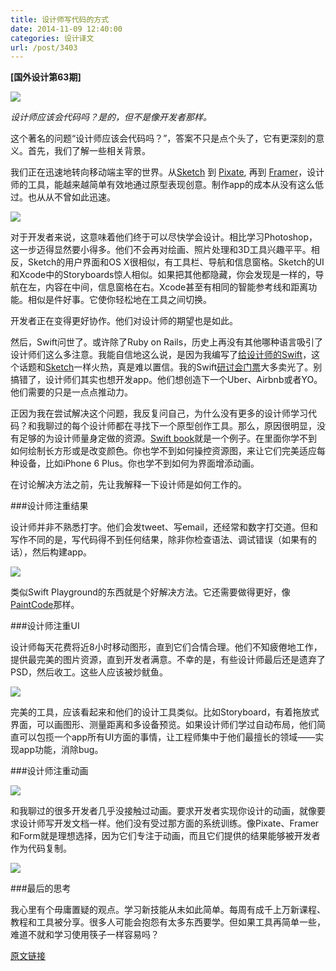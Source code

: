 ```yaml
---
title: 设计师写代码的方式
date: 2014-11-09 12:40:00
categories: 设计译文
url: /post/3403
---
```


**[国外设计第63期]**

![](http://qiniu.colacdn.com/img/posts/2014-11/11-19/1-S7qC-yi38y8hXJ4xUeUbHw.jpeg)

*设计师应该会代码吗？是的，但不是像开发者那样。*
 
这个著名的问题“设计师应该会代码吗？”，答案不只是点个头了，它有更深刻的意义。首先，我们了解一些相关背景。

我们正在迅速地转向移动端主宰的世界。从[Sketch](http://bohemiancoding.com/sketch/) 到 [Pixate](http://www.pixate.com/), 再到 [Framer](http://framerjs.com/)，设计师的工具，能越来越简单有效地通过原型表现创意。制作app的成本从没有这么低过。也从从不曾如此迅速。

![](http://qiniu.colacdn.com/img/posts/2014-11/11-19/1-Ga4fFZJOyccszV0Tots8rg.png)

对于开发者来说，这意味着他们终于可以尽快学会设计。相比学习Photoshop，这一步迈得显然要小得多。他们不会再对绘画、照片处理和3D工具兴趣平平。相反，Sketch的用户界面和OS X很相似，有工具栏、导航和信息窗格。Sketch的UI和Xcode中的Storyboards惊人相似。如果把其他都隐藏，你会发现是一样的，导航在左，内容在中间，信息窗格在右。Xcode甚至有相同的智能参考线和距离功能。相似是件好事。它使你轻松地在工具之间切换。

开发者正在变得更好协作。他们对设计师的期望也是如此。

然后，Swift问世了。或许除了Ruby on Rails，历史上再没有其他哪种语言吸引了设计师们这么多注意。我能自信地这么说，是因为我编写了[给设计师的Swift](http://designcode.io/swift-design)，这个话题和[Sketch](http://designcode.io/sketch)一样火热，真是难以置信。我的Swift[研讨会门票](http://designcode.io/workshop)大多卖光了。别搞错了，设计师们其实也想开发app。他们想创造下一个Uber、Airbnb或者YO。他们需要的只是一点点推动力。

正因为我在尝试解决这个问题，我反复问自己，为什么没有更多的设计师学习代码？和我聊过的每个设计师都在寻找下一个原型创作工具。那么，原因很明显，没有足够的为设计师量身定做的资源。[Swift book](https://itunes.apple.com/us/book/swift-programming-language/id881256329?mt=11)就是一个例子。在里面你学不到如何绘制长方形或是改变颜色。你也学不到如何操控资源图，来让它们完美适应每种设备，比如iPhone 6 Plus。你也学不到如何为界面增添动画。

在讨论解决方法之前，先让我解释一下设计师是如何工作的。

###设计师注重结果

设计师并非不熟悉打字。他们会发tweet、写email，还经常和数字打交道。但和写作不同的是，写代码得不到任何结果，除非你检查语法、调试错误（如果有的话），然后构建app。

![](http://qiniu.colacdn.com/img/posts/2014-11/11-19/1-JkYwzoQv0BcEFHAU5Q6rWg.png)

类似Swift Playground的东西就是个好解决方法。它还需要做得更好，像[PaintCode](http://www.paintcodeapp.com/)那样。

###设计师注重UI

设计师每天花费将近8小时移动图形，直到它们合情合理。他们不知疲倦地工作，提供最完美的图片资源，直到开发者满意。不幸的是，有些设计师最后还是遗弃了PSD，然后收工。这些人应该被炒鱿鱼。

![](http://qiniu.colacdn.com/img/posts/2014-11/11-19/1-aetFez9wiXKf8n5tTWmK7A.png)

完美的工具，应该看起来和他们的设计工具类似。比如Storyboard，有着拖放式界面，可以画图形、测量距离和多设备预览。如果设计师们学过自动布局，他们简直可以包揽一个app所有UI方面的事情，让工程师集中于他们最擅长的领域——实现app功能，消除bug。

###设计师注重动画

![](http://qiniu.colacdn.com/img/posts/2014-11/11-19/1-pyLbZ1e1eGDlcrnCZ6p7Jg.png)

和我聊过的很多开发者几乎没接触过动画。要求开发者实现你设计的动画，就像要求设计师写开发文档一样。他们没有受过那方面的系统训练。像Pixate、Framer和Form就是理想选择，因为它们专注于动画，而且它们提供的结果能够被开发者作为代码复制。

![](http://qiniu.colacdn.com/img/posts/2014-11/11-19/1-shgVY0XT1lcSK7ZFavezEA.png)

###最后的思考

我心里有个毋庸置疑的观点。学习新技能从未如此简单。每周有成千上万新课程、教程和工具被分享。很多人可能会抱怨有太多东西要学。但如果工具再简单一些，难道不就和学习使用筷子一样容易吗？

[原文链接](https://medium.com/learning-xcode-as-a-designer/designers-code-differently-e163a354d6cc)